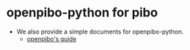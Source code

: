 openpibo-python for pibo
===============

+ We also provide a simple documents for openpibo-python.
  - [openpibo's guide](https://themakerrobot.github.io/openpibo-os.pibo/build/html/index.html)

